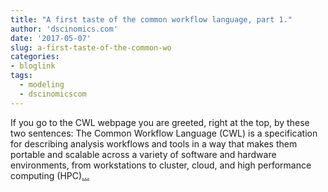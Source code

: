 ```yaml
---
title: "A first taste of the common workflow language, part 1."
author: 'dscinomics.com'
date: '2017-05-07'
slug: a-first-taste-of-the-common-wo
categories:
- bloglink
tags:
  - modeling
  - dscinomicscom
---
```


If you go to the CWL webpage you are greeted, right at the top, by these two sentences: The Common Workflow Language (CWL) is a specification for describing analysis workflows and tools in a way that makes them portable and scalable across a variety of software and hardware environments, from workstations to cluster, cloud, and high performance computing (HPC)[... <i class="fas fa-external-link-alt"></i>](https://dscinomics.com/post/2017-05-07-taste-of-cwl-part1/)

